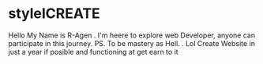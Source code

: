 # styleICREATE


Hello My Name is R-Agen . I'm heere to explore web Developer, anyone can participate in this journey. PS. To be mastery as Hell. . Lol
Create Website in just a year if posible and functioning at get earn to it

